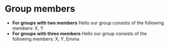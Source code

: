 # Group members

* **For groups with two members** Hello our group consists of the following members: X, Y
* **For groups with three members** Hello our group consists of the following members: X, Y, Emma
